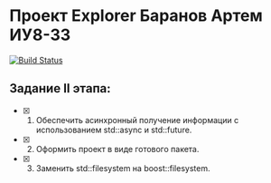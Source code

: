 # Проект Explorer Баранов Артем ИУ8-33
[![Build Status](https://travis-ci.org/Murderdoll/Homework_Explorer_02.svg?branch=master)](https://travis-ci.org/Murderdoll/Homework_Explorer_02)
## Задание II этапа:
 - [X] 1. Обеспечить асинхронный получение информации с использованием std::async и std::future. 
 - [X] 2. Оформить проект в виде готового пакета.
 - [X] 3. Заменить std::filesystem на boost::filesystem.
